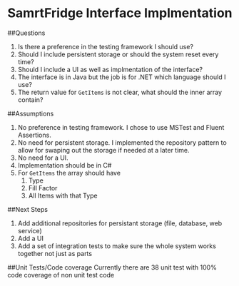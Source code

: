 # SamrtFridge Interface Implmentation

##Questions
1. Is there a preference in the testing framework I should use?
1. Should I include persistent storage or should the system reset every time?
1. Should I include a UI as well as implmentation of the interface?
1. The interface is in Java but the job is for .NET which language should I use?
1. The return value for `GetItems` is not clear, what should the inner array contain?

##Assumptions
1. No preference in testing framework. I chose to use MSTest and Fluent Assertions.
1. No need for persistent storage. I implemented the repository pattern to allow for swaping out the storage if needed at a later time.
1. No need for a UI.
1. Implementation should be in C#
1. For `GetItems` the array should have
   1. Type
   2. Fill Factor
   3. All Items with that Type

##Next Steps
1. Add additional repositories for persistant storage (file, database, web service)
1. Add a UI
1. Add a set of integration tests to make sure the whole system works together not just as parts

##Unit Tests/Code coverage
Currently there are 38 unit test with 100% code coverage of non unit test code